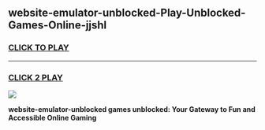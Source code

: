 
## website-emulator-unblocked-Play-Unblocked-Games-Online-jjshl
<h3>
<a href="https://premium76.site?title=website-emulator-unblocked&ref=25A">CLICK TO PLAY</a></h3>
<hr>

<h3>
<a href="https://premium76.site?title=website-emulator-unblocked&ref=25A">CLICK 2 PLAY</a>
  
</h3>

<a href="https://premium76.site?title=website-emulator-unblocked&ref=25A"><img src="https://clearcache.store/games.png"></a>


**website-emulator-unblocked games unblocked: Your Gateway to Fun and Accessible Online Gaming**
